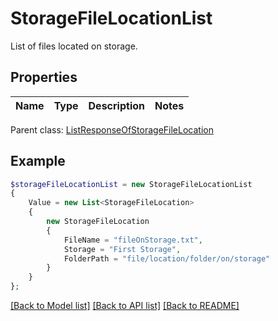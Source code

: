 # StorageFileLocationList

List of files located on storage.

## Properties
Name | Type | Description | Notes
---- | ---- | ----------- | -----

 Parent class: [ListResponseOfStorageFileLocation](ListResponseOfStorageFileLocation.md)


## Example
```php
$storageFileLocationList = new StorageFileLocationList
{
    Value = new List<StorageFileLocation>
    {
        new StorageFileLocation
        {
            FileName = "fileOnStorage.txt",
            Storage = "First Storage",
            FolderPath = "file/location/folder/on/storage"
        }
    }
};
```


[[Back to Model list]](README.md#documentation-for-models) [[Back to API list]](README.md#documentation-for-api-endpoints) [[Back to README]](README.md)

